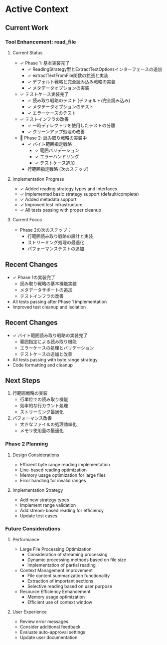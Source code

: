 # Active Context

## Current Work

### Tool Enhancement: read_file
1. Current Status
   - ✓ Phase 1: 基本実装完了
     - ✓ ReadingStrategy型とExtractTextOptionsインターフェースの追加
     - ✓ extractTextFromFile関数の拡張と実装
     - ✓ デフォルト戦略と完全読み込み戦略の実装
     - ✓ メタデータオプションの実装
   - ✓ テストケース実装完了
     - ✓ 読み取り戦略のテスト (デフォルト/完全読み込み)
     - ✓ メタデータオプションのテスト
     - ✓ エラーケースのテスト
   - ✓ テストインフラの改善
     - ✓ 一時ディレクトリを使用したテストの分離
     - ✓ クリーンアップ処理の改善
   - 🚧 Phase 2: 読み取り戦略の実装中
     - ✓ バイト範囲指定戦略
       - ✓ 範囲バリデーション
       - ✓ エラーハンドリング
       - ✓ テストケース追加
     - 行範囲指定戦略 (次のステップ)

2. Implementation Progress
   - ✓ Added reading strategy types and interfaces
   - ✓ Implemented basic strategy support (default/complete)
   - ✓ Added metadata support
   - ✓ Improved test infrastructure
   - ✓ All tests passing with proper cleanup

3. Current Focus
   - Phase 2の次のステップ：
     - 行範囲読み取り戦略の設計と実装
     - ストリーミング処理の最適化
     - パフォーマンステストの追加

## Recent Changes
- ✓ Phase 1の実装完了
  - 読み取り戦略の基本機能実装
  - メタデータサポートの追加
  - テストインフラの改善
- All tests passing after Phase 1 implementation
- Improved test cleanup and isolation

## Recent Changes
- ✓ バイト範囲読み取り戦略の実装完了
  - 範囲指定による読み取り機能
  - エラーケースの処理とバリデーション
  - テストケースの追加と改善
- All tests passing with byte range strategy
- Code formatting and cleanup

## Next Steps
1. 行範囲戦略の実装
   - 行単位での読み取り機能
   - 効率的な行カウント処理
   - ストリーミング最適化
2. パフォーマンス改善
   - 大きなファイルの処理効率化
   - メモリ使用量の最適化

### Phase 2 Planning
1. Design Considerations
   - Efficient byte range reading implementation
   - Line-based reading optimization
   - Memory usage optimization for large files
   - Error handling for invalid ranges

2. Implementation Strategy
   - Add new strategy types
   - Implement range validation
   - Add stream-based reading for efficiency
   - Update test cases

### Future Considerations
1. Performance
   - Large File Processing Optimization
     - Consideration of streaming processing
     - Dynamic processing methods based on file size
     - Implementation of partial reading
   - Context Management Improvement
     - File content summarization functionality
     - Extraction of important sections
     - Selective reading based on user purpose
   - Resource Efficiency Enhancement
     - Memory usage optimization
     - Efficient use of context window

2. User Experience
   - Review error messages
   - Consider additional feedback
   - Evaluate auto-approval settings
   - Update user documentation
